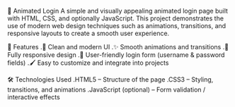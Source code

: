 🔐 Animated Login
A simple and visually appealing animated login page built with HTML, CSS, and optionally JavaScript. This project demonstrates the use of modern web design techniques such as animations, transitions, and responsive layouts to create a smooth user experience.

🚀 Features
.🎨 Clean and modern UI
.✨ Smooth animations and transitions
.📱 Fully responsive design
.🔑 User-friendly login form (username & password fields)
.🖌️ Easy to customize and integrate into projects

🛠️ Technologies Used
.HTML5 – Structure of the page
.CSS3 – Styling, transitions, and animations
.JavaScript (optional) – Form validation / interactive effects

